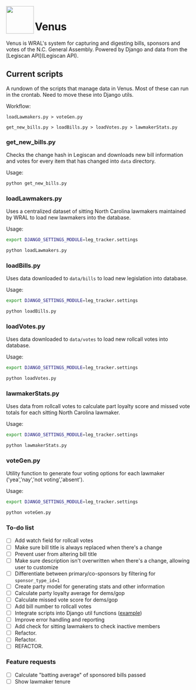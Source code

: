 <img src="https://raw.githubusercontent.com/wraldata/venus/master/leg_tracker/static/admin/img/venus_logo.png" width="75" align="left">

# Venus

Venus is WRAL's system for capturing and digesting bills, sponsors and votes of the N.C. General Assembly. Powered by Django and data from the [Legiscan API](Legiscan API).

## Current scripts

A rundown of the scripts that manage data in Venus. Most of these can run in the crontab. Need to move these into Django utils. 

Workflow:

```loadLawmakers.py > voteGen.py```

```get_new_bills.py > loadBills.py > loadVotes.py > lawmakerStats.py```

### get_new_bills.py
Checks the change hash in Legiscan and downloads new bill information and votes for every item that has changed into ```data``` directory.

Usage:

```bash
python get_new_bills.py

```

### loadLawmakers.py
Uses a centralized dataset of sitting North Carolina lawmakers maintained by WRAL to load new lawmakers into the database.

Usage:

```bash
export DJANGO_SETTINGS_MODULE=leg_tracker.settings

python loadLawmakers.py

```

### loadBills.py
Uses data downloaded to ```data/bills``` to load new legislation into database.

Usage:

```bash
export DJANGO_SETTINGS_MODULE=leg_tracker.settings

python loadBills.py


```

### loadVotes.py
Uses data downloaded to ```data/votes``` to load new rollcall votes into database.

Usage:

```bash
export DJANGO_SETTINGS_MODULE=leg_tracker.settings

python loadVotes.py

```

### lawmakerStats.py
Uses data from rollcall votes to calculate part loyalty score and missed vote totals for each sitting North Carolina lawmaker.

Usage:

```bash
export DJANGO_SETTINGS_MODULE=leg_tracker.settings

python lawmakerStats.py

```

### voteGen.py
Utility function to generate four voting options for each lawmaker ('yea','nay','not voting','absent').

Usage:

```bash
export DJANGO_SETTINGS_MODULE=leg_tracker.settings

python voteGen.py

```

### To-do list

- [ ] Add watch field for rollcall votes
- [ ] Make sure bill title is always replaced when there's a change
- [ ] Prevent user from altering bill title
- [ ] Make sure description isn't overwritten when there's a change, allowing user to customize
- [ ] Differentiate between primary/co-sponsors by filtering for ```sponsor_type_id=1```
- [ ] Create party model for generating stats and other information
- [ ] Calculate party loyalty average for dems/gop
- [ ] Calculate missed vote score for dems/gop
- [ ] Add bill number to rollcall votes
- [ ] Integrate scripts into Django util functions ([example](https://github.com/datadesk/django-for-data-analysis-nicar-2016))
- [ ] Improve error handling and reporting
- [ ] Add check for sitting lawmakers to check inactive members
- [ ] Refactor.
- [ ] Refactor.
- [ ] REFACTOR.

### Feature requests

- [ ] Calculate "batting average" of sponsored bills passed
- [ ] Show lawmaker tenure